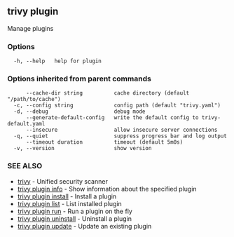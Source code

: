 ## trivy plugin

Manage plugins

### Options

```
  -h, --help   help for plugin
```

### Options inherited from parent commands

```
      --cache-dir string          cache directory (default "/path/to/cache")
  -c, --config string             config path (default "trivy.yaml")
  -d, --debug                     debug mode
      --generate-default-config   write the default config to trivy-default.yaml
      --insecure                  allow insecure server connections
  -q, --quiet                     suppress progress bar and log output
      --timeout duration          timeout (default 5m0s)
  -v, --version                   show version
```

### SEE ALSO

* [trivy](trivy.md)	 - Unified security scanner
* [trivy plugin info](trivy_plugin_info.md)	 - Show information about the specified plugin
* [trivy plugin install](trivy_plugin_install.md)	 - Install a plugin
* [trivy plugin list](trivy_plugin_list.md)	 - List installed plugin
* [trivy plugin run](trivy_plugin_run.md)	 - Run a plugin on the fly
* [trivy plugin uninstall](trivy_plugin_uninstall.md)	 - Uninstall a plugin
* [trivy plugin update](trivy_plugin_update.md)	 - Update an existing plugin


